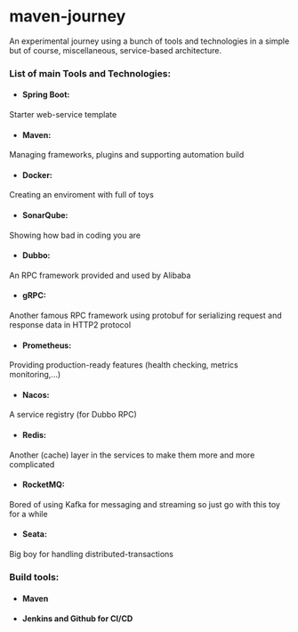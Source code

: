 # maven-journey
An experimental journey using a bunch of tools and technologies in a simple but of course, miscellaneous, service-based architecture.

### List of main Tools and Technologies:
  - #### Spring Boot:
  Starter web-service template
  - #### Maven: 
  Managing frameworks, plugins and supporting automation build
  - #### Docker: 
  Creating an enviroment with full of toys
  - #### SonarQube: 
  Showing how bad in coding you are
  - #### Dubbo: 
  An RPC framework provided and used by Alibaba
  - #### gRPC: 
  Another famous RPC framework using protobuf for serializing request and response data in HTTP2 protocol
  - #### Prometheus: 
  Providing production-ready features (health checking, metrics monitoring,...)
  - #### Nacos: 
  A service registry (for Dubbo RPC)
  - #### Redis: 
  Another (cache) layer in the services to make them more and more complicated
  - #### RocketMQ: 
  Bored of using Kafka for messaging and streaming so just go with this toy for a while
  - #### Seata: 
  Big boy for handling distributed-transactions


### Build tools:
  - #### Maven
  - #### Jenkins and Github for CI/CD
